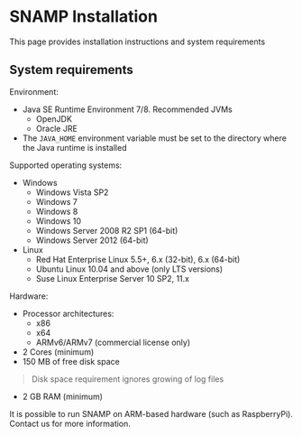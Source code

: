 SNAMP Installation
====
This page provides installation instructions and system requirements

## System requirements
Environment:

* Java SE Runtime Environment 7/8. Recommended JVMs
    * OpenJDK
    * Oracle JRE
* The `JAVA_HOME` environment variable must be set to the directory where the Java runtime is installed 

Supported operating systems:

* Windows
    * Windows Vista SP2
    * Windows 7
    * Windows 8
    * Windows 10
    * Windows Server 2008 R2 SP1 (64-bit)
    * Windows Server 2012 (64-bit)
* Linux
    * Red Hat Enterprise Linux 5.5+, 6.x (32-bit), 6.x (64-bit)
    * Ubuntu Linux 10.04 and above (only LTS versions)
    * Suse Linux Enterprise Server 10 SP2, 11.x

Hardware:

* Processor architectures: 
    * x86
    * x64
    * ARMv6/ARMv7 (commercial license only)
* 2 Cores (minimum)
* 150 MB of free disk space
> Disk space requirement ignores growing of log files
* 2 GB RAM (minimum)

It is possible to run SNAMP on ARM-based hardware (such as RaspberryPi). Contact us for more information.